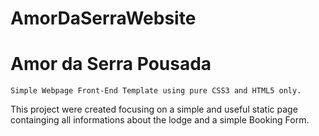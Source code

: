 # AmorDaSerraWebsite
  <h1> Amor da Serra Pousada </h1>

    Simple Webpage Front-End Template using pure CSS3 and HTML5 only.
    

  This project were created focusing on a simple and useful static page containging all informations about the lodge and a simple Booking Form.
